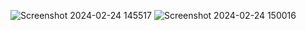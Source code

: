 ![Screenshot 2024-02-24 145517](https://github.com/musa-imran/github-profile-viewer/assets/125245592/58c3239e-c61a-4989-a715-a1540ee29eec)
![Screenshot 2024-02-24 150016](https://github.com/musa-imran/github-profile-viewer/assets/125245592/e0e4b9ae-3987-4da8-b99a-3f9d196e17ab)
